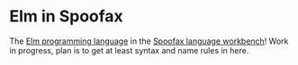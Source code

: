 # Elm in Spoofax
The [Elm programming language](http://elm-lang.org/) in the [Spoofax language workbench](http://metaborg.org/spoofax/)!
Work in progress, plan is to get at least syntax and name rules in here. 
